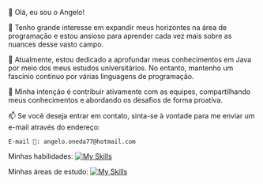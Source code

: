 👋 Olá, eu sou o Angelo!

👀 Tenho grande interesse em expandir meus horizontes na área de programação e estou ansioso para aprender cada vez mais sobre as nuances desse vasto campo.

🌱 Atualmente, estou dedicado a aprofundar meus conhecimentos em Java por meio dos meus estudos universitários. No entanto, mantenho um fascínio contínuo por várias linguagens de programação.

💞️ Minha intenção é contribuir ativamente com as equipes, compartilhando meus conhecimentos e abordando os desafios de forma proativa.

📫 Se você deseja entrar em contato, sinta-se à vontade para me enviar um e-mail através do endereço:

    E-mail 📧: angelo.oneda77@hotmail.com

Minhas habilidades:
[![My Skills](https://skillicons.dev/icons?i=js,html,css,bootstrap,py,php)](https://skillicons.dev)

Minhas áreas de estudo:
[![My Skills](https://skillicons.dev/icons?i=dart,flutter,androidstudio)](https://skillicons.dev)


